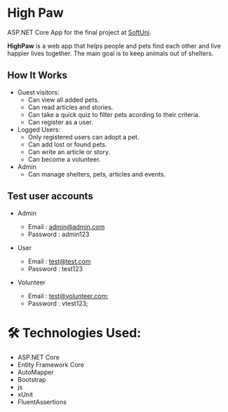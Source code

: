 # High Paw
ASP.NET Core App for the final project at [SoftUni](https://softuni.bg/).

**HighPaw** is a web app that helps people and pets find each other and live happier lives together. The main goal is to keep animals out of shelters. 

## How It Works
- Guest visitors:
  - Can view all added pets.
  - Can read articles and stories.
  - Can take a quick quiz to filter pets acording to their criteria.
  - Can register as a user.
- Logged Users:
  - Only registered users can adopt a pet.
  - Can add lost or found pets.
  - Can write an article or story.
  - Can become a volunteer.
- Admin
  - Can manage shelters, pets, articles and events.
  
## Test user accounts
- Admin
  - Email : admin@admin.com
  - Password : admin123

- User
  - Email : test@test.com
  - Password : test123
  
- Volunteer
  - Email : test@volunteer.com;
  - Password : vtest123;
  
# 🛠 Technologies Used:

- ASP.NET Core
- Entity Framework Core
- AutoMapper
- Bootstrap
- js
- xUnit
- FluentAssertions
